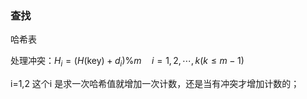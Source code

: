### 查找

哈希表

处理冲突：$H_{i}=\left(H(\mathrm{key})+d_{i}\right) \% m \quad i=1,2, \cdots, k(k \leqslant m-1)$

i=1,2  这个i 是求一次哈希值就增加一次计数，还是当有冲突才增加计数的；


